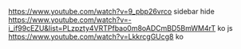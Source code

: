 https://www.youtube.com/watch?v=9_pbp26vrco sidebar hide
https://www.youtube.com/watch?v=-i_if99cEZU&list=PLzpzty4VRTPfbao0m8oADCmBD5BmWM4rT ko js
https://www.youtube.com/watch?v=LkkrcgGUcg8 ko 
